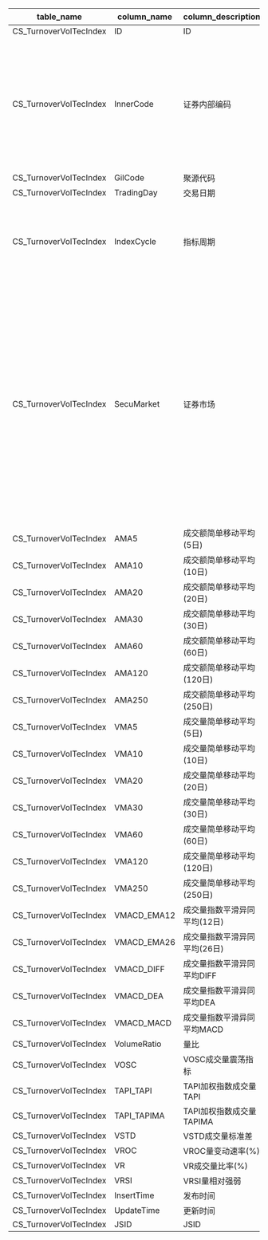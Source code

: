 | table_name | column_name | column_description | 注释 | Annotation|
|---|---|---|---|---|
| CS_TurnoverVolTecIndex | ID| ID || |
| CS_TurnoverVolTecIndex | InnerCode | 证券内部编码 | 证券内部编码（InnerCode）与“证券主表(SecuMain)”中的“证券内部编码(InnerCode)”关联，得到股票的证券代码、简称等其他详细信息。 | The internal code (InnerCode) of securities is associated with the "InnerCode" in the "SecuMain" table, obtaining other detailed information such as the security code and abbreviation of the stock. |
| CS_TurnoverVolTecIndex | GilCode | 聚源代码 || |
| CS_TurnoverVolTecIndex | TradingDay| 交易日期 || |
| CS_TurnoverVolTecIndex | IndexCycle| 指标周期 | 指标周期(IndexCycle)，该字段固定以下常量：0-日，1-周，2-月，3-季，4-半年，5-年 | IndexCycle, this field is fixed with the following constants: 0-Daily, 1-Weekly, 2-Monthly, 3-Quarterly, 4-Half Yearly, 5-Annually|
| CS_TurnoverVolTecIndex | SecuMarket| 证券市场 | 证券市场(SecuMarket)与(CT_SystemConst)表中的DM字段关联，令LB=201 AND DM IN (18,81,83,90)，得到证券市场的具体描述：18-北京证券交易所，81-三板市场，83-上海证券交易所，90-深圳证券交易所。 | The securities market (SecuMarket) is associated with the DM field in the (CT_SystemConst) table, with LB=201 AND DM IN (18,81,83,90), resulting in the specific description of the securities market: 18-Beijing Securities Exchange, 81-Third Board Market, 83-Shanghai Securities Exchange, 90-Shenzhen Securities Exchange. |
| CS_TurnoverVolTecIndex | AMA5| 成交额简单移动平均(5日)|| |
| CS_TurnoverVolTecIndex | AMA10 | 成交额简单移动平均(10日) || |
| CS_TurnoverVolTecIndex | AMA20 | 成交额简单移动平均(20日) || |
| CS_TurnoverVolTecIndex | AMA30 | 成交额简单移动平均(30日) || |
| CS_TurnoverVolTecIndex | AMA60 | 成交额简单移动平均(60日) || |
| CS_TurnoverVolTecIndex | AMA120| 成交额简单移动平均(120日)|| |
| CS_TurnoverVolTecIndex | AMA250| 成交额简单移动平均(250日)|| |
| CS_TurnoverVolTecIndex | VMA5| 成交量简单移动平均(5日)|| |
| CS_TurnoverVolTecIndex | VMA10 | 成交量简单移动平均(10日) || |
| CS_TurnoverVolTecIndex | VMA20 | 成交量简单移动平均(20日) || |
| CS_TurnoverVolTecIndex | VMA30 | 成交量简单移动平均(30日) || |
| CS_TurnoverVolTecIndex | VMA60 | 成交量简单移动平均(60日) || |
| CS_TurnoverVolTecIndex | VMA120| 成交量简单移动平均(120日)|| |
| CS_TurnoverVolTecIndex | VMA250| 成交量简单移动平均(250日)|| |
| CS_TurnoverVolTecIndex | VMACD_EMA12 | 成交量指数平滑异同平均(12日) || |
| CS_TurnoverVolTecIndex | VMACD_EMA26 | 成交量指数平滑异同平均(26日) || |
| CS_TurnoverVolTecIndex | VMACD_DIFF| 成交量指数平滑异同平均DIFF || |
| CS_TurnoverVolTecIndex | VMACD_DEA | 成交量指数平滑异同平均DEA|| |
| CS_TurnoverVolTecIndex | VMACD_MACD| 成交量指数平滑异同平均MACD || |
| CS_TurnoverVolTecIndex | VolumeRatio | 量比 || |
| CS_TurnoverVolTecIndex | VOSC| VOSC成交量震荡指标 || |
| CS_TurnoverVolTecIndex | TAPI_TAPI | TAPI加权指数成交量TAPI || |
| CS_TurnoverVolTecIndex | TAPI_TAPIMA | TAPI加权指数成交量TAPIMA || |
| CS_TurnoverVolTecIndex | VSTD| VSTD成交量标准差 || |
| CS_TurnoverVolTecIndex | VROC| VROC量变动速率(%)|| |
| CS_TurnoverVolTecIndex | VR| VR成交量比率(%)|| |
| CS_TurnoverVolTecIndex | VRSI| VRSI量相对强弱 || |
| CS_TurnoverVolTecIndex | InsertTime| 发布时间 || |
| CS_TurnoverVolTecIndex | UpdateTime| 更新时间 || |
| CS_TurnoverVolTecIndex | JSID| JSID || |
